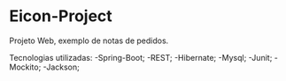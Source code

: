 # Eicon-Project

Projeto Web, exemplo de notas de pedidos.

Tecnologias utilizadas:
-Spring-Boot;
-REST;
-Hibernate;
-Mysql;
-Junit;
-Mockito;
-Jackson;
